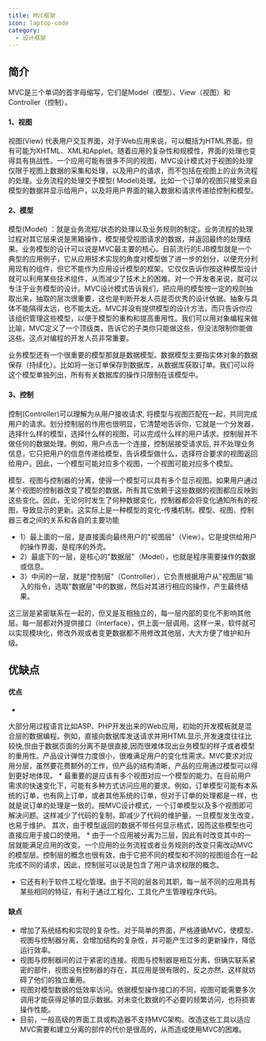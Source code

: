 ```yaml
---
title: MVC框架
icon: laptop-code
category:
  - 设计框架
---
```


## 简介

MVC是三个单词的首字母缩写，它们是Model（模型）、View（视图）和Controller（控制）。

#### 1、视图

视图(View)
代表用户交互界面，对于Web应用来说，可以概括为HTML界面，但有可能为XHTML、XML和Applet。随着应用的复杂性和规模性，界面的处理也变得具有挑战性。一个应用可能有很多不同的视图，MVC设计模式对于视图的处理仅限于视图上数据的采集和处理，以及用户的请求，而不包括在视图上的业务流程的处理。业务流程的处理交予模型(
Model)处理。比如一个订单的视图只接受来自模型的数据并显示给用户，以及将用户界面的输入数据和请求传递给控制和模型。

#### 2、模型

模型(Model)
：就是业务流程/状态的处理以及业务规则的制定。业务流程的处理过程对其它层来说是黑箱操作，模型接受视图请求的数据，并返回最终的处理结果。业务模型的设计可以说是MVC最主要的核心。目前流行的EJB模型就是一个典型的应用例子，它从应用技术实现的角度对模型做了进一步的划分，以便充分利用现有的组件，但它不能作为应用设计模型的框架。它仅仅告诉你按这种模型设计就可以利用某些技术组件，从而减少了技术上的困难。对一个开发者来说，就可以专注于业务模型的设计。MVC设计模式告诉我们，把应用的模型按一定的规则抽取出来，抽取的层次很重要，这也是判断开发人员是否优秀的设计依据。抽象与具体不能隔得太远，也不能太近。MVC并没有提供模型的设计方法，而只告诉你应该组织管理这些模型，以便于模型的重构和提高重用性。我们可以用对象编程来做比喻，MVC定义了一个顶级类，告诉它的子类你只能做这些，但没法限制你能做这些。这点对编程的开发人员非常重要。

业务模型还有一个很重要的模型那就是数据模型。数据模型主要指实体对象的数据
保存（持续化）。比如将一张订单保存到数据库，从数据库获取订单。我们可以将这个模型单独列出，所有有关数据库的操作只限制在该模型中。

#### 3、控制

控制(Controller)可以理解为从用户接收请求,
将模型与视图匹配在一起，共同完成用户的请求。划分控制层的作用也很明显，它清楚地告诉你，它就是一个分发器，选择什么样的模型，选择什么样的视图，可以完成什么样的用户请求。控制层并不做任何的数据处理。例如，用户点击一个连接，控制层接受请求后,
并不处理业务信息，它只把用户的信息传递给模型，告诉模型做什么，选择符合要求的视图返回给用户。因此，一个模型可能对应多个视图，一个视图可能对应多个模型。

模型、视图与控制器的分离，使得一个模型可以具有多个显示视图。如果用户通过某个视图的控制器改变了模型的数据，所有其它依赖于这些数据的视图都应反映到这些变化。因此，无论何时发生了何种数据变化，控制器都会将变化通知所有的视图，导致显示的更新。这实际上是一种模型的变化-传播机制。模型、视图、控制器三者之间的关系和各自的主要功能

* 1）最上面的一层，是直接面向最终用户的"视图层"（View）。它是提供给用户的操作界面，是程序的外壳。
* 2）最底下的一层，是核心的"数据层"（Model），也就是程序需要操作的数据或信息。
* 3）中间的一层，就是"控制层"（Controller），它负责根据用户从"视图层"输入的指令，选取"数据层"中的数据，然后对其进行相应的操作，产生最终结果。

这三层是紧密联系在一起的，但又是互相独立的，每一层内部的变化不影响其他层。每一层都对外提供接口（Interface），供上面一层调用。这样一来，软件就可以实现模块化，修改外观或者变更数据都不用修改其他层，大大方便了维护和升级。

## 优缺点

#### 优点

*
大部分用过程语言比如ASP、PHP开发出来的Web应用，初始的开发模板就是混合层的数据编程。例如，直接向数据库发送请求并用HTML显示,开发速度往往比较快,但由于数据页面的分离不是很直接,因而很难体现出业务模型的样子或者模型的重用性。产品设计弹性力度很小，很难满足用户的变化性需求。MVC要求对应用分层，虽然要花费额外的工作，但产品的结构清晰，产品的应用通过模型可以得到更好地体现。
*
最重要的是应该有多个视图对应一个模型的能力。在目前用户需求的快速变化下，可能有多种方式访问应用的要求。例如，订单模型可能有本系统的订单，也有网上订单，或者其他系统的订单，但对于订单的处理都是一样，也就是说订单的处理是一致的。按MVC设计模式，一个订单模型以及多个视图即可解决问题。这样减少了代码的复制，即减少了代码的维护量，一旦模型发生改变，也易于维护。
其次，由于模型返回的数据不带任何显示格式，因而这些模型也可直接应用于接口的使用。
*
由于一个应用被分离为三层，因此有时改变其中的一层就能满足应用的改变。一个应用的业务流程或者业务规则的改变只需改动MVC的模型层。控制层的概念也很有效，由于它把不同的模型和不同的视图组合在一起完成不同的请求，因此，控制层可以说是包含了用户请求权限的概念。
* 它还有利于软件工程化管理。由于不同的层各司其职，每一层不同的应用具有某些相同的特征，有利于通过工程化、工具化产生管理程序代码。

#### 缺点

* 增加了系统结构和实现的复杂性。对于简单的界面，严格遵循MVC，使模型、视图与控制器分离，会增加结构的复杂性，并可能产生过多的更新操作，降低运行效率。
* 视图与控制器间的过于紧密的连接。视图与控制器是相互分离，但确实联系紧密的部件，视图没有控制器的存在，其应用是很有限的，反之亦然，这样就妨碍了他们的独立重用。
* 视图对模型数据的低效率访问。依据模型操作接口的不同，视图可能需要多次调用才能获得足够的显示数据。对未变化数据的不必要的频繁访问，也将损害操作性能。
* 目前，一般高级的界面工具或构造器不支持MVC架构。改造这些工具以适应MVC需要和建立分离的部件的代价是很高的，从而造成使用MVC的困难。
